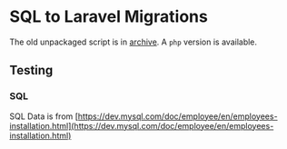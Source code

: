 # SQL to Laravel Migrations

The old unpackaged script is in [archive](archive). A `php` version is available.

## Testing

### SQL

SQL Data is from [https://dev.mysql.com/doc/employee/en/employees-installation.html](https://dev.mysql.com/doc/employee/en/employees-installation.html)